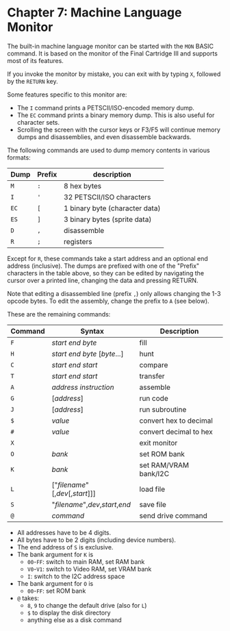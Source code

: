 
# Chapter 7: Machine Language Monitor

The built-in machine language monitor can be started with the `MON` BASIC command. It is based on the monitor of the Final Cartridge III and supports most of its features.

If you invoke the monitor by mistake, you can exit with by typing `X`, followed by the `RETURN` key.

Some features specific to this monitor are:

* The `I` command prints a PETSCII/ISO-encoded memory dump.
* The `EC` command prints a binary memory dump. This is also useful for character sets.
* Scrolling the screen with the cursor keys or F3/F5 will continue memory dumps and disassemblies, and even disassemble backwards.

The following commands are used to dump memory contents in various formats:

| Dump | Prefix  | description
|------|---------|---------------
| `M`  |  `:`    | 8 hex bytes
| `I`  |  `'`    | 32 PETSCII/ISO characters
| `EC` |  `[`    | 1 binary byte (character data)
| `ES` |  `]`    | 3 binary bytes (sprite data)
| `D`  |  `,`    | disassemble
| `R`  |  `;`    | registers

Except for `R`, these commands take a start address and an optional end address (inclusive). The dumps are prefixed with one of the "Prefix" characters in the table above, so they can be edited by navigating the cursor over a printed line, changing the data and pressing RETURN.

Note that editing a disassembled line (prefix `,`) only allows changing the 1-3 opcode bytes. To edit the assembly, change the prefix to `A` (see below).

These are the remaining commands:

| Command | Syntax                          | Description            |
|---------|---------------------------------|------------------------|
| `F`     | _start_ _end_ _byte_            | fill                   |
| `H`     | _start_ _end_ _byte_ [_byte_...]| hunt                   |
| `C`     | _start_ _end_ _start_           | compare                |
| `T`     | _start_ _end_ _start_           | transfer               |
| `A`     | _address_ _instruction_         | assemble               |
| `G`     | [_address_]                     | run code               |
| `J`     | [_address_]                     | run subroutine         |
| `$`     | _value_                         | convert hex to decimal |
| `#`     | _value_                         | convert decimal to hex |
| `X`     |                                 | exit monitor           |
| `O`     | _bank_                          | set ROM bank           |
| `K`     | _bank_                          | set RAM/VRAM bank/I2C  |
| `L`     | ["_filename_"[,_dev_[,_start_]]]| load file              |
| `S`     | "_filename_",_dev_,_start_,_end_| save file              |
| `@`     | _command_                       | send drive command     |

* All addresses have to be 4 digits.
* All bytes have to be 2 digits (including device numbers).
* The end address of `S` is exclusive.
* The bank argument for `K` is
  * `00`-`FF`: switch to main RAM, set RAM bank
  * `V0`-`V1`: switch to Video RAM, set VRAM bank
  * `I`: switch to the I2C address space
* The bank argument for `O` is
  * `00`-`FF`: set ROM bank
* `@` takes:
  * `8`, `9` to change the default drive (also for `L`)
  * `$` to display the disk directory
  * anything else as a disk command

<!-- For PDF formatting -->
<div class="page-break"></div>

